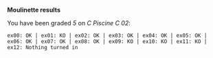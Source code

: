 **Moulinette results**

You have been graded *5* on *C Piscine C 02*:
```
ex00: OK | ex01: KO | ex02: OK | ex03: OK | ex04: OK | ex05: OK | ex06: OK | ex07: OK | ex08: OK | ex09: KO | ex10: KO | ex11: KO | ex12: Nothing turned in
```
